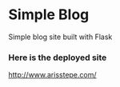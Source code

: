 # Simple Blog
Simple blog site built with Flask

### Here is the deployed site
http://www.arisstepe.com/
